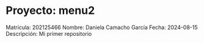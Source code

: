 # Proyecto: menu2
Matrícula: 202125466
Nombre: Daniela Camacho García
Fecha: 2024-08-15
Descripción: Mi primer repositorio
